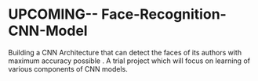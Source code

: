 # UPCOMING-- Face-Recognition-CNN-Model
Building a CNN Architecture that can detect the faces of its authors with maximum accuracy possible . A trial project which will focus on learning of various components of CNN models.
